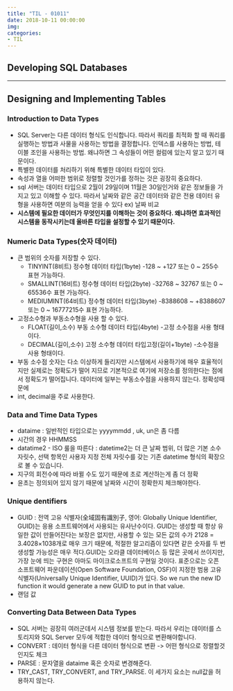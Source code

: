 ```yaml
---
title: "TIL - 01011"
date: 2018-10-11 00:00:00
img:
categories:
- TIL
---
```


## Developing SQL Databases

----

## Designing and Implementing Tables  
### Introduction to Data Types
- SQL Server는 다른 데이터 형식도 인식합니다. 따라서 쿼리를 최적화 할 때 쿼리를 실행하는 방법과 사물을 사용하는 방법을 결정합니다. 인덱스를 사용하는 방법, 테이블 조인을 사용하는 방법. 왜냐하면 그 속성들이 어떤 컬럼에 있는지 알고 있기 때문이다.
- 특별한 데이터를 처리하기 위해 특별한 데이터 타입이 있다.
- 속성과 열을 어떠한 범위로 정렬할 것인가를 정하는 것은 굉장히 중요하다.
- sql 서버는 데이터 타입으로 2월이 29일이며 11월은 30일인거와 같은 정보들을 가지고 있고 이해할 수 있다.
따라서 날짜와 같은 공간 데이터와 같은 전용 데이터 유형을 사용하면 여분의 능력을 얻을 수 있다
ex) 날짜 비교
- **시스템에 필요한 데이터가 무엇인지를 이해하는 것이 중요하다. 왜냐하면 효과적인 시스템을 동작시키는데 올바른 타입을 설정할 수 있기 때문이다.**

### Numeric Data Types(숫자 데이터)
- 큰 범위의 숫자를 저장할 수 있다.
    - TINYINT(8비트)	정수형 데이터 타입(1byte) -128 ~ +127 또는 0 ~ 255수 표현 가능하다.
    - SMALLINT(16비트)	정수형 데이터 타입(2byte) -32768 ~ 32767 또는 0 ~ 65536수 표현 가능하다.
    - MEDIUMINT(64비트)	정수형 데이터 타입(3byte) -8388608 ~ +8388607 또는 0 ~ 16777215수 표현 가능하다.
- 고정소수형과 부동소수형을 사용 할 수 있다.
    - FLOAT(길이,소수)	부동 소수형 데이터 타입(4byte) -고정 소수점을 사용 형태이다.
    - DECIMAL(길이,소수)	고정 소수형 데이터 타입고정(길이+1byte) -소수점을 사용 형태이다.
- 부동 소수점 숫자는 다소 이상하게 들리지만 시스템에서 사용하기에 매우 효율적이지만 실제로는 정확도가 떨어 지므로 기본적으로 여기에 저장소를 정의한다는 점에서 정확도가 떨어집니다. 데이터에 일부는 부동소수점을 사용하지 않는다. 정확성때문에
- int, decimal을 주로 사용한다.

### Data and Time Data Types
- dataime : 일반적인 타입으로는 yyyymmdd , uk, un은 좀 다름
- 시간의 경우 HHMMSS
- datatime2 - ISO 룰을 따른다 : datetime2는 더 큰 날짜 범위, 더 많은 기본 소수 자릿수, 선택 항목인 사용자 지정 전체 자릿수를 갖는 기존 datetime 형식의 확장으로 볼 수 있습니다.
- 지구의 회전수에 따라 바뀔 수도 있기 때문에 초로 계산하는게 좀 더 정확
- 윤초는 정의되어 있지 않기 때문에 날짜와 시간이 정확한지 체크해야한다.

### Unique dentifiers
- GUID : 전역 고유 식별자(全域固有識別子, 영어: Globally Unique Identifier, GUID)는 응용 소프트웨어에서 사용되는 유사난수이다. GUID는 생성할 때 항상 유일한 값이 만들어진다는 보장은 없지만, 사용할 수 있는 모든 값의 수가 2128 = 3.4028×1038개로 매우 크기 때문에, 적절한 알고리즘이 있다면 같은 숫자를 두 번 생성할 가능성은 매우 적다.GUID는 오라클 데이터베이스 등 많은 곳에서 쓰이지만, 가장 눈에 띄는 구현은 아마도 마이크로소프트의 구현일 것이다. 표준으로는 오픈 소프트웨어 파운데이션(Open Software Foundation, OSF)이 지정한 범용 고유 식별자(Universally Unique Identifier, UUID)가 있다.
So we run the new ID function it would generate a new GUID to put in that value.
- 랜덤 값

### Converting Data Between Data Types
- SQL 서버는 굉장히 여러군데서 시스템 정보를 받는다. 따라서 우리는 데이터를 스토리지와 SQL Server 모두에 적합한 데이터 형식으로 변환해야합니다.
- CONVERT : 데이터 형식을 다른 데이터 형식으로 변환 -> 어떤 형식으로 정렬할것인지도 체크
- PARSE : 문자열을 dataime 혹은 숫자로 변경해준다.
- TRY_CAST, TRY_CONVERT, and TRY_PARSE. 이 세가지 요소는 null값을 허용하지 않는다.
